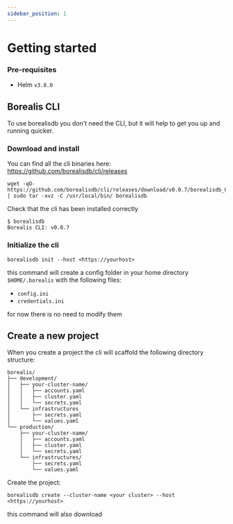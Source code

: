 ```yaml
---
sidebar_position: 1
---
```


# Getting started

### Pre-requisites

- Helm `v3.8.0`

## Borealis CLI
To use borealisdb you don't need the CLI, but it will help to get you up and running quicker.

### Download and install
You can find all the cli binaries here: https://github.com/borealisdb/cli/releases


```shell
wget -qO- https://github.com/borealisdb/cli/releases/download/v0.0.7/borealisdb_0.0.7_linux_x86_64.tar.gz | sudo tar -xvz -C /usr/local/bin/ borealisdb
```

Check that the cli has been installed correctly

```shell
$ borealisdb
Borealis CLI: v0.0.7
```

### Initialize the cli

```shell
borealisdb init --host <https://yourhost>
```

this command will create a config folder in your home directory `$HOME/.borealis` with the following files:

- `config.ini`
- `credentials.ini`

for now there is no need to modify them

## Create a new project

When you create a project the cli will scaffold the following directory structure:

```shell
borealis/
├── development/
│   ├── your-cluster-name/
│   │   ├── accounts.yaml
│   │   ├── cluster.yaml
│   │   └── secrets.yaml
│   └── infrastructures
│       ├── secrets.yaml
│       └── values.yaml
└── production/
    ├── your-cluster-name/
    │   ├── accounts.yaml
    │   ├── cluster.yaml
    │   └── secrets.yaml
    └── infrastructures/
        ├── secrets.yaml
        └── values.yaml
```

Create the project:

```shell
borealisdb create --cluster-name <your cluster> --host <https://yourhost>
```

this command will also download